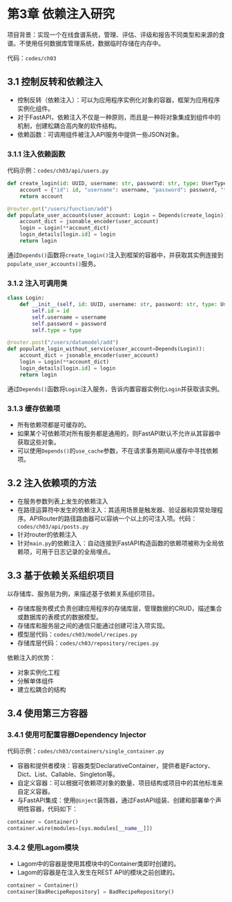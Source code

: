 # 第3章 依赖注入研究

项目背景：实现一个在线食谱系统，管理、评估、评级和报告不同类型和来源的食谱。不使用任何数据库管理系统，数据临时存储在内存中。

代码：`codes/ch03`

## 3.1 控制反转和依赖注入

- 控制反转（依赖注入）：可以为应用程序实例化对象的容器，框架为应用程序实例化组件。
- 对于FastAPI，依赖注入不仅是一种原则，而且是一种将对象集成到组件中的机制，创建松耦合高内聚的软件结构。
- 依赖函数：可调用组件被注入API服务中提供一些JSON对象。

### 3.1.1 注入依赖函数

代码示例：`codes/ch03/api/users.py`

```python
def create_login(id: UUID, username: str, password: str, type: UserType):
    account = {"id": id, "username": username, "password": password, "type": type}
    return account

@router.get("/users/function/add")
def populate_user_accounts(user_account: Login = Depends(create_login)):
    account_dict = jsonable_encoder(user_account)
    login = Login(**account_dict)
    login_details[login.id] = login
    return login
```

通过`Depends()`函数将`create_login()`注入到框架的容器中，并获取其实例连接到`populate_user_accounts()`服务。

### 3.1.2 注入可调用类

```python
class Login:
    def __init__(self, id: UUID, username: str, password: str, type: UserType):
        self.id = id
        self.username = username
        self.password = password
        self.type = type

@router.post("/users/datamodel/add")
def populate_login_without_service(user_account=Depends(Login)):
    account_dict = jsonable_encoder(user_account)
    login = Login(**account_dict)
    login_details[login.id] = login
    return login
```

通过`Depends()`函数将`Login`注入服务，告诉内置容器实例化`Login`并获取该实例。

### 3.1.3 缓存依赖项

- 所有依赖项都是可缓存的。
- 如果某个可依赖项对所有服务都是通用的，则FastAPI默认不允许从其容器中获取这些对象。
- 可以使用`Depends()`的`use_cache`参数，不在请求事务期间从缓存中寻找依赖项。

## 3.2 注入依赖项的方法

- 在服务参数列表上发生的依赖注入
- 在路径运算符中发生的依赖注入：其适用场景是触发器、验证器和异常处理程序。APIRouter的路径路由器可以容纳一个以上的可注入项。代码：`codes/ch03/api/posts.py`
- 针对router的依赖注入
- 针对`main.py`的依赖注入：自动连接到FastAPI构造函数的依赖项被称为全局依赖项，可用于日志记录的全局埋点。

## 3.3 基于依赖关系组织项目

以存储库、服务层为例，来描述基于依赖关系组织项目。

- 存储库服务模式负责创建应用程序的存储库层，管理数据的CRUD，描述集合或数据库的表模式的数据模型。
- 存储库和服务层之间的通信只能通过创建可注入项实现。
- 模型层代码：`codes/ch03/model/recipes.py`
- 存储库层代码：`codes/ch03/repository/recipes.py`

依赖注入的优势：
- 对象实例化工程
- 分解单体组件
- 建立松耦合的结构

## 3.4 使用第三方容器

### 3.4.1 使用可配置容器Dependency Injector

代码示例：`codes/ch03/containers/single_container.py`

- 容器和提供者模块：容器类型DeclarativeContainer，提供者是Factory、Dict、List、Callable、Singleton等。
- 自定义容器：可以根据可依赖项对象的数量、项目结构或项目中的其他标准来自定义容器。
- 与FastAPI集成：使用`@inject`装饰器，通过FastAPI组装、创建和部署单个声明性容器，代码如下：
```python
container = Container()
container.wire(modules=[sys.modules[__name__]])
```

### 3.4.2 使用Lagom模块

- Lagom中的容器是使用其模块中的Container类即时创建的。
- Lagom的容器是在注入发生在REST API的模块之前创建的。
```python
container = Container()
container[BadRecipeRepository] = BadRecipeRepository()
```
